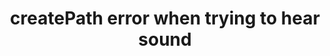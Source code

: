 ---
title: 'createPath error when trying to hear sound'
redirect_to:
  - 'https://discuss.pencil2d.org/t/createpath-error-when-trying-to-hear-sound/970'
---